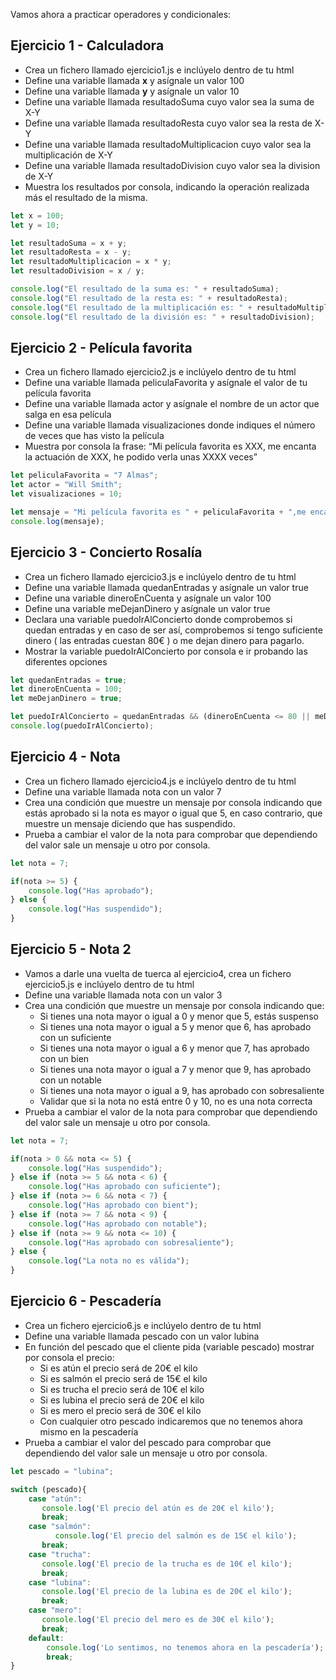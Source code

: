 Vamos ahora a practicar operadores y condicionales:

## Ejercicio 1 - Calculadora

- Crea un fichero llamado ejercicio1.js e inclúyelo dentro de tu html
- Define una variable llamada **x** y asígnale un valor 100
- Define una variable llamada **y** y asígnale un valor 10
- Define una variable llamada resultadoSuma cuyo valor sea la suma de X-Y
- Define una variable llamada resultadoResta cuyo valor sea la resta de X-Y
- Define una variable llamada resultadoMultiplicacion cuyo valor sea la multiplicación de X-Y
- Define una variable llamada resultadoDivision cuyo valor sea la division de X-Y
- Muestra los resultados por consola, indicando la operación realizada más el resultado de la misma.

```js
let x = 100;
let y = 10;

let resultadoSuma = x + y;
let resultadoResta = x - y;
let resultadoMultiplicacion = x * y;
let resultadoDivision = x / y;

console.log("El resultado de la suma es: " + resultadoSuma);
console.log("El resultado de la resta es: " + resultadoResta);
console.log("El resultado de la multiplicación es: " + resultadoMultiplicacion);
console.log("El resultado de la división es: " + resultadoDivision);
```

## Ejercicio 2 - Película favorita

- Crea un fichero llamado ejercicio2.js e inclúyelo dentro de tu html
- Define una variable llamada peliculaFavorita y asígnale el valor de tu película favorita
- Define una variable llamada actor y asígnale el nombre de un actor que salga en esa película
- Define una variable llamada visualizaciones donde indiques el número de veces que has visto la película
- Muestra por consola la frase: “Mi película favorita es XXX, me encanta la actuación de XXX, he podido verla unas XXXX veces”

```js
let peliculaFavorita = "7 Almas";
let actor = "Will Smith";
let visualizaciones = 10;

let mensaje = "Mi película favorita es " + peliculaFavorita + ",me encanta la actuación de " + actor + ",he podido verla unas " + visualizaciones + " veces"; 
console.log(mensaje);
```

## Ejercicio 3 - Concierto Rosalía

- Crea un fichero llamado ejercicio3.js e inclúyelo dentro de tu html
- Define una variable llamada quedanEntradas y asígnale un valor true
- Define una variable dineroEnCuenta y asígnale un valor 100
- Define una variable meDejanDinero y asígnale un valor true
- Declara una variable puedoIrAlConcierto donde comprobemos si quedan entradas y en caso de ser así, comprobemos si tengo suficiente dinero ( las entradas cuestan 80€ ) o me dejan dinero para pagarlo.
- Mostrar la variable puedoIrAlConcierto por consola e ir probando las diferentes opciones

```js
let quedanEntradas = true;
let dineroEnCuenta = 100;
let meDejanDinero = true;

let puedoIrAlConcierto = quedanEntradas && (dineroEnCuenta <= 80 || meDejanDinero);
console.log(puedoIrAlConcierto);
```

## Ejercicio 4 - Nota

- Crea un fichero llamado ejercicio4.js e inclúyelo dentro de tu html
- Define una variable llamada nota con un valor 7
- Crea una condición que muestre un mensaje por consola indicando que estás aprobado si la nota es mayor o igual que 5, en caso contrario, que muestre un mensaje diciendo que has suspendido.
- Prueba a cambiar el valor de la nota para comprobar que dependiendo del valor sale un mensaje u otro por consola.

```js
let nota = 7;

if(nota >= 5) {
	console.log("Has aprobado");
} else {
	console.log("Has suspendido");
}
```

## Ejercicio 5 - Nota 2

- Vamos a darle una vuelta de tuerca al ejercicio4, crea un fichero  ejercicio5.js e inclúyelo dentro de tu html
- Define una variable llamada nota con un valor 3
- Crea una condición que muestre un mensaje por consola indicando que:
    - Si tienes una nota mayor o igual a 0 y menor que 5, estás suspenso
    - Si tienes una nota mayor o igual a 5 y menor que 6, has aprobado con un suficiente
    - Si tienes una nota mayor o igual a 6 y menor que 7, has aprobado con un bien
    - Si tienes una nota mayor o igual a 7 y menor que 9, has aprobado con un notable
    - Si tienes una nota mayor o igual a 9, has aprobado con sobresaliente
    - Validar que si la nota no está entre 0 y 10, no es una nota correcta
- Prueba a cambiar el valor de la nota para comprobar que dependiendo del valor sale un mensaje u otro por consola.

```js
let nota = 7;

if(nota > 0 && nota <= 5) {
	console.log("Has suspendido");
} else if (nota >= 5 && nota < 6) {
	console.log("Has aprobado con suficiente");
} else if (nota >= 6 && nota < 7) {
	console.log("Has aprobado con bient");
} else if (nota >= 7 && nota < 9) {
	console.log("Has aprobado con notable");
} else if (nota >= 9 && nota <= 10) {
	console.log("Has aprobado con sobresaliente");
} else {
	console.log("La nota no es válida");
}
```

## Ejercicio 6 - Pescadería

- Crea un fichero  ejercicio6.js e inclúyelo dentro de tu html
- Define una variable llamada pescado con un valor lubina
- En función del pescado que el cliente pida (variable pescado) mostrar por consola el precio:
    - Si es atún el precio será de 20€ el kilo
    - Si es salmón el precio será de 15€ el kilo
    - Si es trucha el precio será de 10€ el kilo
    - Si es lubina el precio será de 20€ el kilo
    - Si es mero el precio será de 30€ el kilo
    - Con cualquier otro pescado indicaremos que no tenemos ahora mismo en la pescadería
- Prueba a cambiar el valor del pescado para comprobar que dependiendo del valor sale un mensaje u otro por consola.

```js
let pescado = "lubina";

switch (pescado){
    case "atún":
       console.log('El precio del atún es de 20€ el kilo');
       break;
    case "salmón":
		  console.log('El precio del salmón es de 15€ el kilo');
       break;
    case "trucha":
       console.log('El precio de la trucha es de 10€ el kilo');
       break;
    case "lubina":
       console.log('El precio de la lubina es de 20€ el kilo');
       break;
    case "mero":
       console.log('El precio del mero es de 30€ el kilo');
       break;
    default:
        console.log('Lo sentimos, no tenemos ahora en la pescadería');
        break;
}
```

